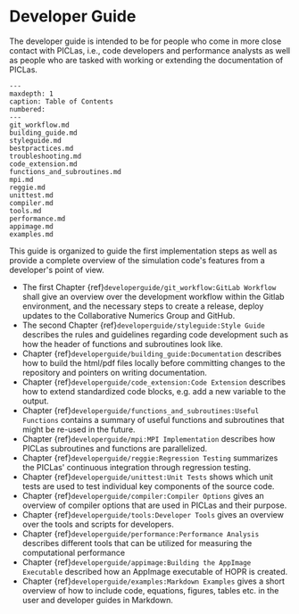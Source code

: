 # Developer Guide

The developer guide is intended to be for people who come in more close contact with PICLas, i.e., code developers and performance
analysts as well as people who are tasked with working or extending the documentation of PICLas.

```{toctree}
---
maxdepth: 1
caption: Table of Contents
numbered:
---
git_workflow.md
building_guide.md
styleguide.md
bestpractices.md
troubleshooting.md
code_extension.md
functions_and_subroutines.md
mpi.md
reggie.md
unittest.md
compiler.md
tools.md
performance.md
appimage.md
examples.md
```

This guide is organized to guide the first implementation steps as well as provide a complete overview of
the simulation code's features from a developer's point of view.

* The first Chapter {ref}`developerguide/git_workflow:GitLab Workflow` shall give an overview over the development workflow within
  the Gitlab environment, and the necessary steps to create a release, deploy updates to the Collaborative Numerics Group and GitHub.
* The second Chapter {ref}`developerguide/styleguide:Style Guide` describes the rules and guidelines regarding code development
  such as how the header of functions and subroutines look like.
* Chapter {ref}`developerguide/building_guide:Documentation` describes how to build the html/pdf files
  locally before committing changes to the repository and pointers on writing documentation.
* Chapter {ref}`developerguide/code_extension:Code Extension` describes how to extend standardized code blocks, e.g. add a new variable to the output.
* Chapter {ref}`developerguide/functions_and_subroutines:Useful Functions` contains a summary of useful functions
  and subroutines that might be re-used in the future.
* Chapter {ref}`developerguide/mpi:MPI Implementation` describes how PICLas subroutines and functions are parallelized.
* Chapter {ref}`developerguide/reggie:Regression Testing` summarizes the PICLas' continuous integration through regression testing.
* Chapter {ref}`developerguide/unittest:Unit Tests` shows which unit tests are used to test individual key components of the source code.
* Chapter {ref}`developerguide/compiler:Compiler Options` gives an overview of compiler options that are used in PICLas and their
  purpose.
* Chapter {ref}`developerguide/tools:Developer Tools` gives an overview over the tools and scripts for developers.
* Chapter {ref}`developerguide/performance:Performance Analysis` describes different tools that can be utilized for measuring the
  computational performance
* Chapter {ref}`developerguide/appimage:Building the AppImage Executable` described how an AppImage executable of HOPR is created.
* Chapter {ref}`developerguide/examples:Markdown Examples` gives a short overview of how to include code, equations, figures, tables
  etc. in the user and developer guides in Markdown.
